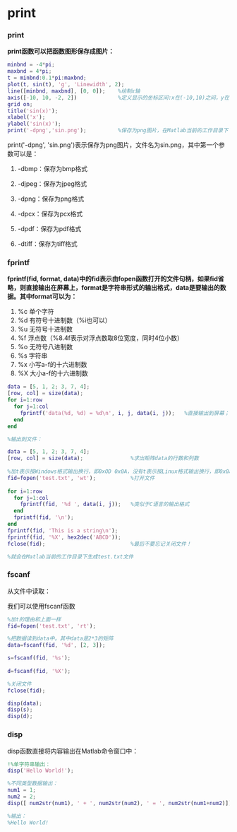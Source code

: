 # print

### print

**print函数可以把函数图形保存成图片：**

```matlab
minbnd = -4*pi;
maxbnd = 4*pi;
t = minbnd:0.1*pi:maxbnd;
plot(t, sin(t), 'g', 'Linewidth', 2);
line([minbnd, maxbnd], [0, 0]);    %绘制x轴  
axis([-10, 10, -2, 2])             %定义显示的坐标区间:x在(-10,10)之间，y在(-2,2)之间  
grid on;
title('sin(x)');
xlabel('x');
ylabel('sin(x)');
print('-dpng','sin.png');          %保存为png图片，在Matlab当前的工作目录下  
```

print('-dpng', 'sin.png')表示保存为png图片，文件名为sin.png，其中第一个参数可以是：

1. -dbmp：保存为bmp格式

2. -djpeg：保存为jpeg格式

3. -dpng：保存为png格式

4. -dpcx：保存为pcx格式

5. -dpdf：保存为pdf格式

6. -dtiff：保存为tiff格式

### fprintf

**fprintf(fid, format, data)中的fid表示由fopen函数打开的文件句柄，如果fid省略，则直接输出在屏幕上，format是字符串形式的输出格式，data是要输出的数据。其中format可以为：**

1. %c    单个字符
2. %d    有符号十进制数（%i也可以）
3. %u    无符号十进制数  
4. %f    浮点数（%8.4f表示对浮点数取8位宽度，同时4位小数）
5. %o    无符号八进制数
6. %s    字符串
7. %x    小写a-f的十六进制数
8. %X    大小a-f的十六进制数

```matlab
data = [5, 1, 2; 3, 7, 4];  
[row, col] = size(data);  
for i=1:row  
  for j=1:col  
    fprintf('data(%d, %d) = %d\n', i, j, data(i, j));   %直接输出到屏幕；类似于C语言的输出格式  
  end  
end
```

```matlab
%输出到文件：

data = [5, 1, 2; 3, 7, 4];
[row, col] = size(data);               %求出矩阵data的行数和列数  
  
%加t表示按Windows格式输出换行，即0xOD 0x0A，没有t表示按Linux格式输出换行，即0x0A  
fid=fopen('test.txt', 'wt');           %打开文件  
  
for i=1:row  
  for j=1:col  
    fprintf(fid, '%d ', data(i, j));   %类似于C语言的输出格式  
  end  
  fprintf(fid, '\n');  
end  
fprintf(fid, 'This is a string\n');  
fprintf(fid, '%X', hex2dec('ABCD'));  
fclose(fid);                           %最后不要忘记关闭文件！  

%就会在Matlab当前的工作目录下生成test.txt文件
```

### fscanf

从文件中读取：

我们可以使用fscanf函数

```matlab
%加t的理由和上面一样
fid=fopen('test.txt', 'rt');

%把数据读到data中。其中data是2*3的矩阵
data=fscanf(fid, '%d', [2, 3]);

s=fscanf(fid, '%s');
  
d=fscanf(fid, '%X');

%关闭文件
fclose(fid);

disp(data);
disp(s);
disp(d);

```

### disp

disp函数直接将内容输出在Matlab命令窗口中：

```matlab
!%单字符串输出：
disp('Hello World!');

%不同类型数据输出：
num1 = 1;
num2 = 2;
disp([ num2str(num1), ' + ', num2str(num2), ' = ', num2str(num1+num2)]);

%输出：
%Hello World!
```

